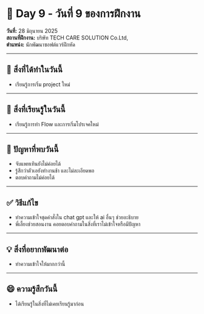 # 📅 Day 9 - วันที่ 9 ของการฝึกงาน
**วันที่:** 28 มิถุนายน 2025  
**สถานที่ฝึกงาน:** บริษัท TECH CARE SOLUTION Co.Ltd,  
**ตำแหน่ง:** นักพัฒนาซอฟต์แวร์ฝึกหัด


---

## 📝 สิ่งที่ได้ทำในวันนี้
- เรียนรู้การเริ่ม project ใหม่

---

## 🎯 สิ่งที่เรียนรู้ในวันนี้
- เรียนรู้การทำ Flow และการเริ่มโปรเจคใหม่

---

## 🤔 ปัญหาที่พบวันนี้
- จับแพทเทินยังไม่ค่อยได้
- รู้สึกว่าตัวเอยังทำงานช้า และไม่ละเอียดพอ
- ตอบคำถามไม่ค่อยได้


---

## ✅ วิธีแก้ไข
- ทำความเข้าใจชุดคำสั่งใน chat gpt และให้ ai อื่นๆ ช่วยอะธิบาย
- พี่เลี้ยงช่วยสอนงาน คอยตอบคำถามในสิ่งที่เราไม่เข้าใจหรือมีปัญหา


---

## 💡 สิ่งที่อยากพัฒนาต่อ
- ทำความเข้าใจให้มากกว่านี้


---

## 😄 ความรู้สึกวันนี้
- ได้เรียนรู้ในสิ่งที่ไม่เคยเรียนรู้มาก่อน
